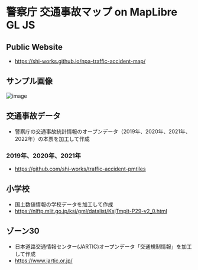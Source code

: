 # 警察庁 交通事故マップ on MapLibre GL JS
## Public Website
- https://shi-works.github.io/npa-traffic-accident-map/

## サンプル画像
![image](https://github.com/shi-works/npa-traffic-accident-map/assets/71203808/4e572ae2-0157-4e97-809f-5ed80f5cc40b)

## 交通事故データ
- 警察庁の交通事故統計情報のオープンデータ（2019年、2020年、2021年、2022年）の本票を加工して作成
### 2019年、2020年、2021年
- https://github.com/shi-works/traffic-accident-pmtiles

## 小学校
- 国土数値情報の学校データを加工して作成
- https://nlftp.mlit.go.jp/ksj/gml/datalist/KsjTmplt-P29-v2_0.html

## ゾーン30
- 日本道路交通情報センター(JARTIC)オープンデータ「交通規制情報」を加工して作成
- https://www.jartic.or.jp/
